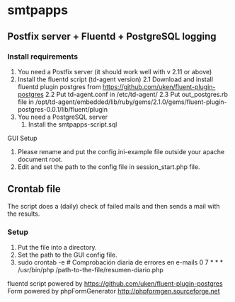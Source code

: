 # smtpapps

## Postfix server + Fluentd + PostgreSQL logging

### Install requirements
1. You need a Postfix server (it should work well with v 2.11 or above)
2. Install the fluentd script (td-agent version)
	2.1 Download and install fluentd plugin postgres from https://github.com/uken/fluent-plugin-postgres
	2.2 Put td-agent.conf in /etc/td-agent/
	2.3 Put out_postgres.rb file in /opt/td-agent/embedded/lib/ruby/gems/2.1.0/gems/fluent-plugin-postgres-0.0.1/lib/fluent/plugin
3. You need a PostgreSQL server
	1. Install the smtpapps-script.sql

GUI Setup
1. Please rename and put the config.ini-example file outside your apache document root.
2. Edit and set the path to the config file in session_start.php file.



## Crontab file
The script does a (daily) check of failed mails and then sends a mail with the results.

### Setup
1. Put the file into a directory.
2. Set the path to the GUI config file.
3. sudo crontab -e
\# Comprobación diaria de errores en e-mails
0 7 * * * /usr/bin/php /path-to-the-file/resumen-diario.php


fluentd script powered by https://github.com/uken/fluent-plugin-postgres
Form powered by phpFormGenerator http://phpformgen.sourceforge.net